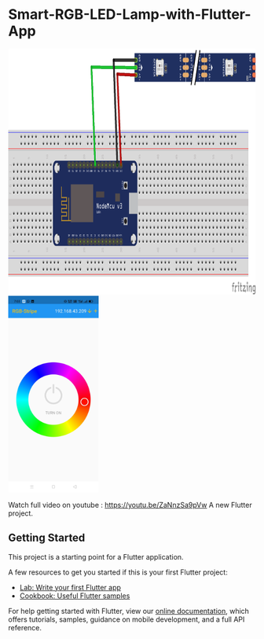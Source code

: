 # Smart-RGB-LED-Lamp-with-Flutter-App




<img src="/screenshot/circuitdigram.png" Height="500">
<img src="/screenshot/lampui.jpg" Height="400">

Watch full video on youtube : https://youtu.be/ZaNnzSa9pVw
A new Flutter project.

## Getting Started

This project is a starting point for a Flutter application.

A few resources to get you started if this is your first Flutter project:

- [Lab: Write your first Flutter app](https://flutter.dev/docs/get-started/codelab)
- [Cookbook: Useful Flutter samples](https://flutter.dev/docs/cookbook)

For help getting started with Flutter, view our
[online documentation](https://flutter.dev/docs), which offers tutorials,
samples, guidance on mobile development, and a full API reference.

